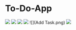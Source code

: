 # To-Do-App
![](Login.png)
![](Signup.png)
![](Home.png)
![](navbar.jpg)
![](Add Task.png)
![](Search.png)

